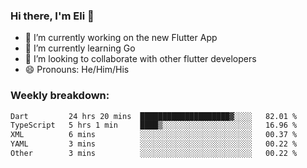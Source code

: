 ### Hi there, I'm Eli 👋
- 🔭 I’m currently working on the new Flutter App
- 🌱 I’m currently learning Go
- 🦄 I’m looking to collaborate with other flutter developers
- 😄 Pronouns: He/Him/His

### Weekly breakdown:
<!--START_SECTION:waka-->

```txt
Dart         24 hrs 20 mins  ████████████████████▓░░░░   82.01 %
TypeScript   5 hrs 1 min     ████▒░░░░░░░░░░░░░░░░░░░░   16.96 %
XML          6 mins          ░░░░░░░░░░░░░░░░░░░░░░░░░   00.37 %
YAML         3 mins          ░░░░░░░░░░░░░░░░░░░░░░░░░   00.22 %
Other        3 mins          ░░░░░░░░░░░░░░░░░░░░░░░░░   00.22 %
```

<!--END_SECTION:waka-->
